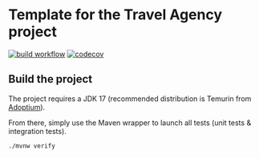 # Template for the Travel Agency project

[![build workflow](https://github.com/aymane28/travel_agency/actions/workflows/build.yml/badge.svg)](https://github.com/aymane28/travel_agency/actions)
[![codecov](https://codecov.io/gh/aymane28/travel_agency/branch/main/graph/badge.svg?token=VVD9YM5NH4)](https://codecov.io/gh/aymane28/travel_agency)
## Build the project

The project requires a JDK 17 (recommended distribution is Temurin from [Adoptium](https://adoptium.net/)).

From there, simply use the Maven wrapper to launch all tests (unit tests & integration tests).

`./mvnw verify`
